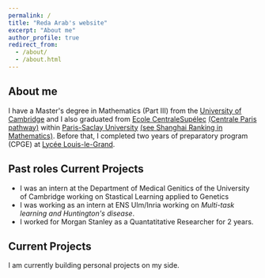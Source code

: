 ```yaml
---
permalink: /
title: "Reda Arab's website"
excerpt: "About me"
author_profile: true
redirect_from: 
  - /about/
  - /about.html
---
```


## About me

I have a Master's degree in Mathematics (Part III) from the [University of Cambridge](http://www.dpmms.cam.ac.uk/) and I also graduated from [Ecole CentraleSupélec](https://en.wikipedia.org/wiki/CentraleSup%C3%A9lec) [(Centrale Paris pathway)](https://en.wikipedia.org/wiki/%C3%89cole_Centrale_Paris) within [Paris-Saclay University](https://en.wikipedia.org/wiki/Paris-Saclay_University) [(see Shanghai Ranking in Mathematics)](https://www.shanghairanking.com/rankings/gras/2021/RS0101). Before that, I completed two years of preparatory program (CPGE) at [Lycée Louis-le-Grand](https://en.wikipedia.org/wiki/Lyc%C3%A9e_Louis-le-Grand).  


## Past roles Current Projects

- I was an intern at the Department of Medical Genitics of the University of Cambridge working on Stastical Learning applied to Genetics
- I was working as an intern at ENS Ulm/Inria working on *Multi-task learning and Huntington's disease*. 
- I worked for Morgan Stanley as a Quantatitative Researcher for 2 years.

## Current Projects

I am currently building personal projects on my side.
